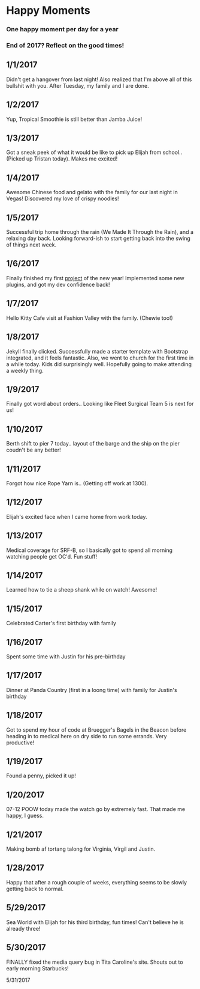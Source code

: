 # Happy Moments

### One happy moment per day for a year
### End of 2017? Reflect on the good times!

1/1/2017
---
Didn't get a hangover from last night! Also realized that I'm above all of this bullshit with you. After Tuesday, my family and I are done. 

1/2/2017
---
Yup, Tropical Smoothie is still better than Jamba Juice!

1/3/2017
---
Got a sneak peek of what it would be like to pick up Elijah from school.. (Picked up Tristan today). Makes me excited! 

1/4/2017
---
Awesome Chinese food and gelato with the family for our last night in Vegas! Discovered my love of crispy noodles! 

1/5/2017
---
Successful trip home through the rain (We Made It Through the Rain), and a relaxing day back. Looking forward-ish to start getting back into the swing of things next week.

1/6/2017
---
Finally finished my first [project](https://aechagen.github.io/taking-stock-2016/) of the new year! Implemented some new plugins, and got my dev confidence back!
 
1/7/2017
---
Hello Kitty Cafe visit at Fashion Valley with the family. (Chewie too!)

1/8/2017
---
Jekyll finally clicked. Successfully made a starter template with Bootstrap integrated, and it feels fantastic. Also, we went to church for the first time in a while today. Kids did surprisingly well. Hopefully going to make attending a weekly thing. 

1/9/2017
---
Finally got word about orders.. Looking like Fleet Surgical Team 5 is next for us! 

1/10/2017
---
Berth shift to pier 7 today.. layout of the barge and the ship on the pier coudn't be any better! 

1/11/2017
---
Forgot how nice Rope Yarn is.. (Getting off work at 1300).

1/12/2017
---
Elijah's excited face when I came home from work today. 

1/13/2017
---
Medical coverage for SRF-B, so I basically got to spend all morning watching people get OC'd. Fun stuff!

1/14/2017
---
Learned how to tie a sheep shank while on watch! Awesome!

1/15/2017
---
Celebrated Carter's first birthday with family

1/16/2017
---
Spent some time with Justin for his pre-birthday

1/17/2017
---
Dinner at Panda Country (first in a loong time) with family for Justin's birthday

1/18/2017
---
Got to spend my hour of code at Bruegger's Bagels in the Beacon before heading in to medical here on dry side to run some errands. Very productive!

1/19/2017
---
Found a penny, picked it up!

1/20/2017
---
07-12 POOW today made the watch go by extremely fast. That made me happy, I guess.

1/21/2017
---
Making bomb af tortang talong for Virginia, Virgil and Justin. 

1/28/2017
---
Happy that after a rough couple of weeks, everything seems to be slowly getting back to normal.

5/29/2017
---
Sea World with Elijah for his third birthday, fun times! Can't believe he is already three! 

5/30/2017
---
FINALLY fixed the media query bug in Tita Caroline's site. Shouts out to early morning Starbucks! 

5/31/2017
